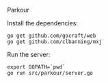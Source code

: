 Parkour

Install the dependencies:

    go get github.com/gocraft/web
    go get github.com/clbanning/mxj

Run the server:

    export GOPATH=`pwd`
    go run src/parkour/server.go
